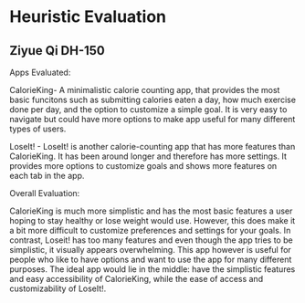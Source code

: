 # Heuristic Evaluation
## Ziyue Qi DH-150

Apps Evaluated:

CalorieKing- A minimalistic calorie counting app, that provides the most basic funcitons such as submitting calories eaten a day, how much exercise done per day, and the option to customize a simple goal. It is very easy to navigate but could have more options to make app useful for many different types of users. 

LoseIt! - LoseIt! is another calorie-counting app that has more features than CalorieKing. It has been around longer and therefore has more settings. It provides more options to customize goals and shows more features on each tab in the app. 

Overall Evaluation: 

CalorieKing is much more simplistic and has the most basic features a user hoping to stay healthy or lose weight would use. However, this does make it a bit more difficult to customize preferences and settings for your goals. In contrast, Loseit! has too many features and even though the app tries to be simplistic, it visually appears overwhelming. This app however is useful for people who like to have options and want to use the app for many different purposes. The ideal app would lie in the middle: have the simplistic features and easy accessibility of CalorieKing,  while the ease of access and customizability of LoseIt!. 
